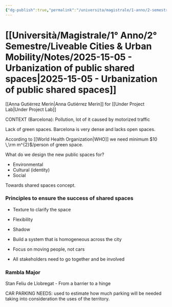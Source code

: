 ```yaml
---
{"dg-publish":true,"permalink":"/universita/magistrale/1-anno/2-semestre/liveable-cities-and-urban-mobility/notes/2025-15-05-urbanization-of-public-shared-spaces/","tags":["UNI"]}
---
```


# [[Università/Magistrale/1° Anno/2° Semestre/Liveable Cities & Urban Mobility/Notes/2025-15-05 - Urbanization of public shared spaces\|2025-15-05 - Urbanization of public shared spaces]]

[[Anna Gutiérrez Merin\|Anna Gutiérrez Merin]] for [[Under Project Lab\|Under Project Lab]]

CONTEXT (Barcelona):
Pollution, lot of it caused by motorized traffic

Lack of green spaces. Barcelona is very dense and lacks open spaces.

According to [[World Health Organization\|WHO]] we need minimum $10 \,\rm m^{2}$/person of green space.

What do we design the new public spaces for?
- Environmental
- Cultural (identity)
- Social

Towards shared spaces concept.

### Principles to ensure the success of shared spaces


- Texture to clarify the space
- Flexibility
- Shadow

- Build a system that is homogeneous across the city
- Focus on moving people, not cars
- All stakeholders need to go together and be involved


### Rambla Major

Stan Feliu de Llobregat - From a barrier to a hinge

CAR PARKING NEEDS: used to estimate how much parking will be needed taking into consideration the uses of the territory.






